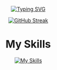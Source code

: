  
  
 

 
  
 

 <div align ="center">
  
[![Typing SVG](https://readme-typing-svg.herokuapp.com?font=Amarante&size=26&pause=1000&color=F70000&center=true&vCenter=true&random=false&width=435&lines=I'm+Lucas+but+everyone+knows+me+as;Bokorni)](https://git.io/typing-svg)

[![GitHub Streak](https://github-readme-streak-stats.herokuapp.com?user=bokorni&theme=youtube-dark&short_numbers=true)](https://git.io/streak-stats)

 
<h1>My Skills</h1>
 

[![My Skills](https://skillicons.dev/icons?i=html,css,js,vue,mysql,figma,bash,git,github,md,vscode,vercel,windows,notion)](https://skillicons.dev)

 </div>
 
